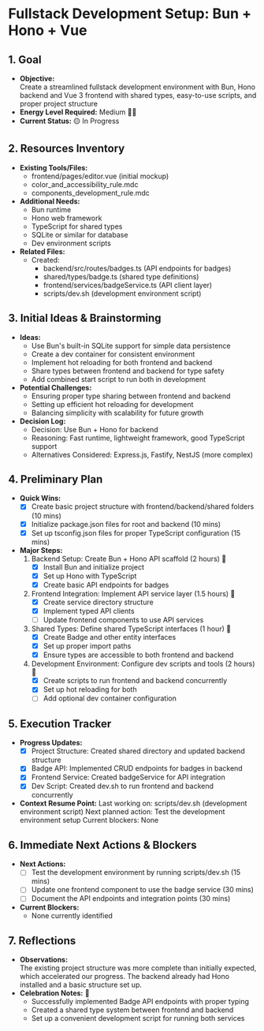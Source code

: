 # Fullstack Development Setup: Bun + Hono + Vue

## 1. Goal
- **Objective:**  
  Create a streamlined fullstack development environment with Bun, Hono backend and Vue 3 frontend with shared types, easy-to-use scripts, and proper project structure
- **Energy Level Required:** Medium 🔋🔋
- **Current Status:** 🟡 In Progress

## 2. Resources Inventory
- **Existing Tools/Files:**  
  - frontend/pages/editor.vue (initial mockup)
  - color_and_accessibility_rule.mdc
  - components_development_rule.mdc
- **Additional Needs:**  
  - Bun runtime
  - Hono web framework
  - TypeScript for shared types
  - SQLite or similar for database
  - Dev environment scripts
- **Related Files:**  
  - Created:
    - backend/src/routes/badges.ts (API endpoints for badges)
    - shared/types/badge.ts (shared type definitions)
    - frontend/services/badgeService.ts (API client layer)
    - scripts/dev.sh (development environment script)

## 3. Initial Ideas & Brainstorming
- **Ideas:**  
  - Use Bun's built-in SQLite support for simple data persistence
  - Create a dev container for consistent environment
  - Implement hot reloading for both frontend and backend
  - Share types between frontend and backend for type safety
  - Add combined start script to run both in development
- **Potential Challenges:**  
  - Ensuring proper type sharing between frontend and backend
  - Setting up efficient hot reloading for development
  - Balancing simplicity with scalability for future growth
- **Decision Log:**
  - Decision: Use Bun + Hono for backend
  - Reasoning: Fast runtime, lightweight framework, good TypeScript support
  - Alternatives Considered: Express.js, Fastify, NestJS (more complex)

## 4. Preliminary Plan
- **Quick Wins:**
  - [x] Create basic project structure with frontend/backend/shared folders (10 mins)
  - [x] Initialize package.json files for root and backend (10 mins)
  - [x] Set up tsconfig.json files for proper TypeScript configuration (15 mins)
- **Major Steps:**  
  1. Backend Setup: Create Bun + Hono API scaffold (2 hours) 🎯
     - [x] Install Bun and initialize project
     - [x] Set up Hono with TypeScript
     - [x] Create basic API endpoints for badges
  2. Frontend Integration: Implement API service layer (1.5 hours) 🎯
     - [x] Create service directory structure
     - [x] Implement typed API clients
     - [ ] Update frontend components to use API services
  3. Shared Types: Define shared TypeScript interfaces (1 hour) 🎯
     - [x] Create Badge and other entity interfaces
     - [x] Set up proper import paths
     - [x] Ensure types are accessible to both frontend and backend
  4. Development Environment: Configure dev scripts and tools (2 hours) 🎯
     - [x] Create scripts to run frontend and backend concurrently
     - [x] Set up hot reloading for both
     - [ ] Add optional dev container configuration

## 5. Execution Tracker
- **Progress Updates:**  
  - [x] Project Structure: Created shared directory and updated backend structure
  - [x] Badge API: Implemented CRUD endpoints for badges in backend
  - [x] Frontend Service: Created badgeService for API integration
  - [x] Dev Script: Created dev.sh to run frontend and backend concurrently
- **Context Resume Point:**
  Last working on: scripts/dev.sh (development environment script)
  Next planned action: Test the development environment setup
  Current blockers: None

## 6. Immediate Next Actions & Blockers
- **Next Actions:** 
  - [ ] Test the development environment by running scripts/dev.sh (15 mins)
  - [ ] Update one frontend component to use the badge service (30 mins)
  - [ ] Document the API endpoints and integration points (30 mins)
- **Current Blockers:**
  - None currently identified

## 7. Reflections
- **Observations:**  
  The existing project structure was more complete than initially expected, which accelerated our progress. The backend already had Hono installed and a basic structure set up.
- **Celebration Notes:** 🎉
  - Successfully implemented Badge API endpoints with proper typing
  - Created a shared type system between frontend and backend
  - Set up a convenient development script for running both services 